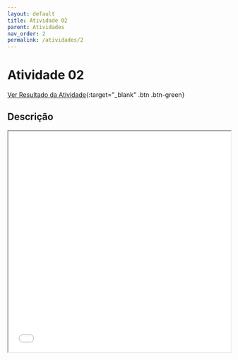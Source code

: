 ```yaml
---
layout: default
title: Atividade 02
parent: Atividades
nav_order: 2
permalink: /atividades/2
---
```


# Atividade 02

[Ver Resultado da Atividade](https://ronierlima.github.io/LMS-2020.1/Atividade-2/){:target="_blank" .btn .btn-green}

## Descrição
<iframe src="/assets/pdf/lms-atv_02.pdf" width="100%" height="500px">

